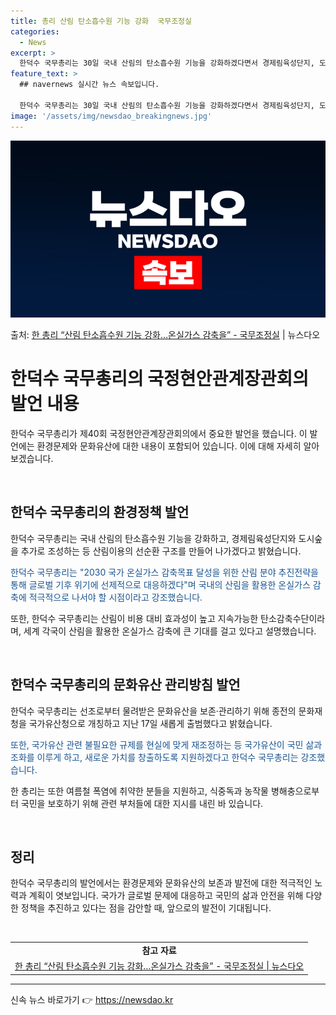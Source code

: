 ```yaml
---
title: 총리 산림 탄소흡수원 기능 강화  국무조정실
categories:
  - News
excerpt: >
  한덕수 국무총리는 30일 국내 산림의 탄소흡수원 기능을 강화하겠다면서 경제림육성단지, 도시숲을 추가로 조성하…
feature_text: >
  ## navernews 실시간 뉴스 속보입니다.

  한덕수 국무총리는 30일 국내 산림의 탄소흡수원 기능을 강화하겠다면서 경제림육성단지, 도시숲을 추가로 조성하…
image: '/assets/img/newsdao_breakingnews.jpg'
---
```


![뉴스다오 속보](/assets/img/newsdao_breakingnews.jpg)

<p>출처: <a href="https://newsdao.kr/3969" rel="dofollow">한 총리 “산림 탄소흡수원 기능 강화…온실가스 감축을”  - 국무조정실</a> | 뉴스다오</p>

<h1>한덕수 국무총리의 국정현안관계장관회의 발언 내용</h1>
<p data-ke-size="size16"></p>
한덕수 국무총리가 제40회 국정현안관계장관회의에서 중요한 발언을 했습니다. 이 발언에는 환경문제와 문화유산에 대한 내용이 포함되어 있습니다. 이에 대해 자세히 알아보겠습니다.
<p data-ke-size="size16">&nbsp;</p>
<h2 data-ke-size="size26">한덕수 국무총리의 환경정책 발언</h2>
<p data-ke-size="size16">한덕수 국무총리는 국내 산림의 탄소흡수원 기능을 강화하고, 경제림육성단지와 도시숲을 추가로 조성하는 등 산림이용의 선순환 구조를 만들어 나가겠다고 밝혔습니다.</p>
<p data-ke-size="size16"><span style="color: #1a5490;">한덕수 국무총리는 "2030 국가 온실가스 감축목표 달성을 위한 산림 분야 추진전략을 통해 글로벌 기후 위기에 선제적으로 대응하겠다"며 국내의 산림을 활용한 온실가스 감축에 적극적으로 나서야 할 시점이라고 강조했습니다.</span></p>
<p data-ke-size="size16">또한, 한덕수 국무총리는 산림이 비용 대비 효과성이 높고 지속가능한 탄소감축수단이라며, 세계 각국이 산림을 활용한 온실가스 감축에 큰 기대를 걸고 있다고 설명했습니다.</p>
<p data-ke-size="size16">&nbsp;</p>
<h2 data-ke-size="size26">한덕수 국무총리의 문화유산 관리방침 발언</h2>
<p data-ke-size="size16">한덕수 국무총리는 선조로부터 물려받은 문화유산을 보존·관리하기 위해 종전의 문화재청을 국가유산청으로 개칭하고 지난 17일 새롭게 출범했다고 밝혔습니다.</p>
<p data-ke-size="size16"><span style="color: #1a5490;">또한, 국가유산 관련 불필요한 규제를 현실에 맞게 재조정하는 등 국가유산이 국민 삶과 조화를 이루게 하고, 새로운 가치를 창출하도록 지원하겠다고 한덕수 국무총리는 강조했습니다.</span></p>
<p data-ke-size="size16">한 총리는 또한 여름철 폭염에 취약한 분들을 지원하고, 식중독과 농작물 병해충으로부터 국민을 보호하기 위해 관련 부처들에 대한 지시를 내린 바 있습니다.</p>
<p data-ke-size="size16">&nbsp;</p>
<h2 data-ke-size="size26">정리</h2>
<p data-ke-size="size16">한덕수 국무총리의 발언에서는 환경문제와 문화유산의 보존과 발전에 대한 적극적인 노력과 계획이 엿보입니다. 국가가 글로벌 문제에 대응하고 국민의 삶과 안전을 위해 다양한 정책을 추진하고 있다는 점을 감안할 때, 앞으로의 발전이 기대됩니다.</p>
<p data-ke-size="size16">&nbsp;</p>
<table style="width: 100%;">
<tbody>
<tr>
<td style="text-align: center; height: 17px;"><b>참고 자료</b></td>
</tr>
<tr>
<td style="text-align: center; height: 17px;"><a href="https://newsdao.kr/3969">한 총리 “산림 탄소흡수원 기능 강화…온실가스 감축을” - 국무조정실 | 뉴스다오</a></td>
</tr>
</tbody>
</table>
<hr> 

신속 뉴스 바로가기 👉 <a href="https://newsdao.kr" rel="dofollow">https://newsdao.kr</a>


